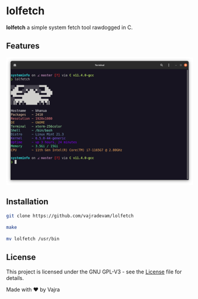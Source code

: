 # lolfetch

**lolfetch** a simple system fetch tool rawdogged in C.

## Features

![](./assets/preview.png)

## Installation

```bash
git clone https://github.com/vajradevam/lolfetch
```

```bash
make
```

```bash
mv lolfetch /usr/bin
```

## License

This project is licensed under the GNU GPL-V3 - see the [License](LICENSE) file for details.

Made with ❤️ by Vajra
